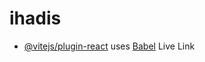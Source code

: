 # ihadis



- [@vitejs/plugin-react](https://celebrated-duckanoo-a9a3cf.netlify.app/) uses [Babel](https://celebrated-duckanoo-a9a3cf.netlify.app/) Live Link


